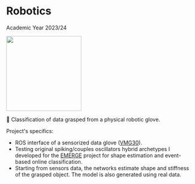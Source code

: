 # Robotics

Academic Year 2023/24

<img src="https://apre.it/wp-content/uploads/2021/01/logo_uni-pisa.png" width="200" />

🤖 Classification of data grasped from a physical robotic glove.

Project's specifics:

- ROS interface of a sensorized data glove ([VMG30](https://www.vrealities.com/products/data-gloves/vmg30)).
- Testing original spiking/couples oscillators hybrid archetypes I developed for the [EMERGE](https://eic-emerge.eu/) project for shape estimation and event-based online classification.
- Starting from sensors data, the networks estimate shape and stiffness of the grasped object. The model is also generated using real data.

